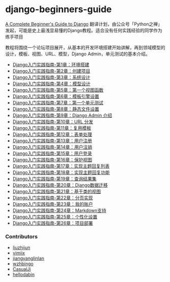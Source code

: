 # django-beginners-guide

[A Complete Beginner's Guide to Django][1] 翻译计划，由公众号「Python之禅」 发起，可能是史上最浅显易懂的Django教程。适合没有任何实践经验的同学作为练手项目


教程将围绕一个论坛项目展开，从基本的开发环境搭建开始讲解，再到领域模型的设计，模板、视图、URL、模型，Django Admin，单元测试的基本介绍。

* [Django入门实践指南-第1章：环境搭建][2]
* [Django入门实践指南-第2章：创建项目][3]
* [Django入门实践指南-第3章：系统设计][4]
* [Django入门实践指南-第4章：模型设计][5]
* [Django入门实践指南-第5章：第一个视图函数][6]
* [Django入门实践指南-第6章：模板引擎设置][7]
* [Django入门实践指南-第7章：第一个单元测试][8]
* [Django入门实践指南-第8章：静态文件设置][9]
* [Django入门实践指南-第9章：Django Admin 介绍][10]
* [Django入门实践指南-第10章：URL 分发](./AdvancedConcepts.md)
* [Django入门实践指南-第11章：复用模板](./AdvancedConcept2.md)
* [Django入门实践指南-第12章：表单处理](./AdvancedConcept3.md)
* [Django入门实践指南-第13章：用户注册](./Authentication0.md)
* [Django入门实践指南-第14章：用户注销](./Authentication1.md)
* [Django入门实践指南-第15章：用户登录](./Authentication2.md)
* [Django入门实践指南-第16章：保护视图](./DjangoORM0.md)
* [Django入门实践指南-第17章：实现主题回复列表](./DjangoORM1.md)
* [Django入门实践指南-第18章：实现主题回复功能](./DjangoORM2.md)
* [Django入门实践指南-第19章：查询结果集](./DjangoORM3.md)
* [Django入门实践指南-第20章：Django数据迁移](./DjangoORM.md)
* [Django入门实践指南-第21章：基于类的视图](./ClassBasedViews0.md)
* [Django入门实践指南-第22章：分页实现](./ClassBasedViews1.md)
* [Django入门实践指南-第23章：我的账户](./ClassBasedViews2.md)
* [Django入门实践指南-第24章：Markdown支持](./ClassBasedViews3.md)
* [Django入门实践指南-第25章：个性化设置](./ClassBasedViews4.md)
* [Django入门实践指南-第26章：项目部署](./Deployment.md)




[1]:	https://simpleisbetterthancomplex.com/series/beginners-guide/1.11/
[2]:	./GettingStarted.md
[3]:	./GettingStarted-2.md
[4]:	./Fundamentals-1.md
[5]:	./Fundamentals-2.md
[6]:	./Fundamentals-3-0.md
[7]:	./Fundamentals-3-1.md
[8]:	./Fundamentals-3-1-1.md
[9]:	./Fundamentals-3-2.md
[10]:	./Fundamentals-4.md
[11]:	./Authentication.md
[12]:	./Authentication-2.md
[13]:	./AdvancedConcepts.md
[14]:	./Authentication.md
[15]:	./DjangoORM.md
[16]:	./ClassBasedViews.md

### Contributors

* [liuzhijun](https://github.com/lzjun567)
* [vimiix](https://github.com/vimiix)
* [jiangyanglinlan](https://github.com/jiangyanglinlan)
* [wzhbingo](https://github.com/wzhbingo)
* [CasualJi](https://github.com/CasualJi)
* [hellodabin](https://github.com/hellodabin)